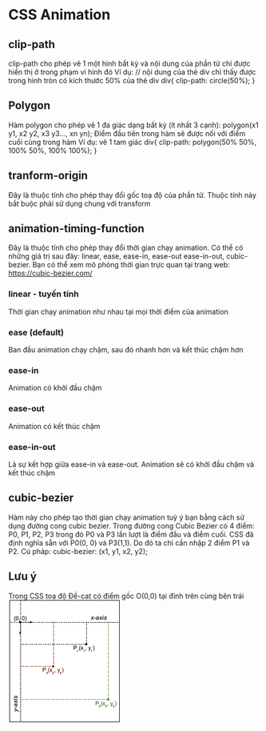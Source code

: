 # CSS Animation
## clip-path
clip-path cho phép vẽ 1 một hình bất kỳ và nội dung của phần tử chỉ được hiển thị ở trong phạm vi hình đó
Ví dụ: 
// nội dung của thẻ div chỉ thấy được trong hình tròn có kích thước 50% của thẻ div
div{
    clip-path: circle(50%);
}

## Polygon
Hàm polygon cho phép vẽ 1 đa giác dạng bất kỳ (ít nhất 3 cạnh):
polygon(x1 y1, x2 y2, x3 y3..., xn yn);
Điểm đầu tiên trong hàm sẽ được nối với điểm cuối cùng trong hàm
Ví dụ: vẽ 1 tam giác
div{
    clip-path: polygon(50% 50%, 100% 50%, 100% 100%);
}
## tranform-origin
Đây là thuộc tính cho phép thay đổi gốc toạ độ của phần tử. Thuộc tính này bắt buộc phải sử dụng chung với transform

## animation-timing-function
Đây là thuộc tính cho phép thay đổi thời gian chạy animation. Có thể có những giá trị sau đây: linear, ease, ease-in, ease-out ease-in-out, cubic-bezier. Bạn có thể xem mô phỏng thời gian trực quan tại trang web: https://cubic-bezier.com/

### linear - tuyến tính
Thời gian chạy animation như nhau tại mọi thời điểm của animation

### ease (default) 
Ban đầu animation chạy chậm, sau đó nhanh hơn và kết thúc chậm hơn

### ease-in
Animation có khởi đầu chậm

### ease-out
Animation có kết thúc chậm

### ease-in-out
Là sự kết hợp giữa ease-in và ease-out. Animation sẽ có khởi đầu chậm và kết thúc chậm

## cubic-bezier
Hàm này cho phép tạo thời gian chạy animation tuỳ ý bạn bằng cách sử dụng đường cong cubic bezier.
Trong đường cong Cubic Bezier có 4 điểm: P0, P1, P2, P3 trong đó P0 và P3 lần lượt là điểm đầu và điểm cuối. CSS đã định nghĩa sẵn với P0(0, 0) và P3(1,1). Do đó ta chỉ cần nhập 2 điểm P1 và P2.
Cú pháp: cubic-bezier: (x1, y1, x2, y2); 

## Lưu ý
Trong CSS toạ độ Đề-cat có điểm gốc O(0,0) tại đỉnh trên cùng bên trái
![image info](/public/post-images/coord_in_r2.png)
